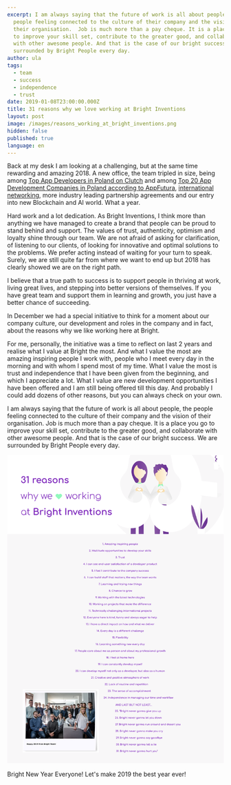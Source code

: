 ```yaml
---
excerpt: I am always saying that the future of work is all about people, the
  people feeling connected to the culture of their company and the vision of
  their organisation.  Job is much more than a pay cheque. It is a place you go
  to improve your skill set, contribute to the greater good, and collaborate
  with other awesome people. And that is the case of our bright success. We are
  surrounded by Bright People every day.
author: ula
tags:
  - team
  - success
  - independence
  - trust
date: 2019-01-08T23:00:00.000Z
title: 31 reasons why we love working at Bright Inventions
layout: post
image: /images/reasons_working_at_bright_inventions.png
hidden: false
published: true
language: en
---
```

Back at my desk I am looking at a challenging, but at the same time rewarding and amazing 2018.  A new office, the team tripled in size, being among [Top App Developers in Poland on Clutch](/blog/Bright-Inventions-Remains-A-Top-Developer-In-Poland/) and among [Top 20 App Development Companies in Poland according to AppFutura](https://www.appfutura.com/blog/top-20-mobile-app-development-companies-in-poland-november-2018/), [international networking](/blog/bright-networking-time/), more industry leading partnership agreements and our entry into new Blockchain and AI world. What a year.

Hard work and a lot dedication. As Bright Inventions, I think more than anything we have managed to create a brand that people can be proud to stand behind and support. The values of trust, authenticity, optimism and loyalty shine through our team. We are not afraid of asking for clarification, of listening to our clients, of looking for innovative and optimal solutions to the problems. We prefer acting instead of waiting for your turn to speak. Surely, we are still quite far from where we want to end up but 2018 has clearly showed we are on the right path.

I believe that a true path to success is to support people in thriving at work, living great lives, and stepping into better versions of themselves. If you have great team and support them in learning and growth, you just have a better chance of succeeding. 

In December we had a special initiative to think for a moment about our company culture, our development and roles in the company and in fact, about the reasons why we like working here at Bright. 

For me, personally, the initiative was a time to reflect on last 2 years and realise what I value at Bright the most. And what I value the most are amazing inspiring people I work with, people who I meet every day in the morning and with whom I spend most of my time. What I value the most is trust and independence that I have been given from the beginning, and which I appreciate a lot. What I value are new development opportunities I have been offered and I am still being offered till this day. And probably I could add dozens of other reasons, but you can always check on your own. 

I am always saying that the future of work is all about people, the people feeling connected to the culture of their company and the vision of their organisation.  Job is much more than a pay cheque. It is a place you go to improve your skill set, contribute to the greater good, and collaborate with other awesome people. And that is the case of our bright success. We are surrounded by Bright People every day.

![31 reasons why we love working at Bright Inventions](../../static/images/31_reasons_why_we_like_working_at_Bright_Inventions.png "")

Bright New Year Everyone! Let's make 2019 the best year ever! 
